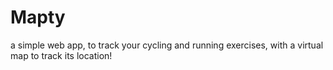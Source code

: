 # Mapty
a simple web app, to track your cycling and running exercises, with a virtual map to track its location!
